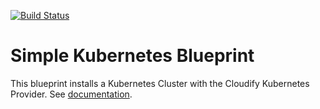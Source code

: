 [![Build Status](https://circleci.com/gh/cloudify-examples/simple-kubernetes-blueprint.svg?style=shield&circle-token=:circle-token)](https://circleci.com/gh/cloudify-examples/simple-kubernetes-blueprint)

# Simple Kubernetes Blueprint

This blueprint installs a Kubernetes Cluster with the Cloudify Kubernetes Provider. See [documentation](http://docs.getcloudify.org/4.3.0/developer/kubernetes/provider/#setup).
